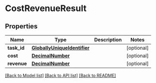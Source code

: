 # CostRevenueResult

## Properties
Name | Type | Description | Notes
------------ | ------------- | ------------- | -------------
**task_id** | [**GloballyUniqueIdentifier**](GloballyUniqueIdentifier.md) |  | [optional] 
**cost** | [**DecimalNumber**](DecimalNumber.md) |  | [optional] 
**revenue** | [**DecimalNumber**](DecimalNumber.md) |  | [optional] 

[[Back to Model list]](../README.md#documentation-for-models) [[Back to API list]](../README.md#documentation-for-api-endpoints) [[Back to README]](../README.md)

